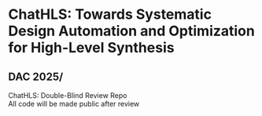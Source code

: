 # ChatHLS: Towards Systematic Design Automation and Optimization for High-Level Synthesis
## DAC 2025/ 
ChatHLS: Double-Blind Review Repo  
All code will be made public after review
